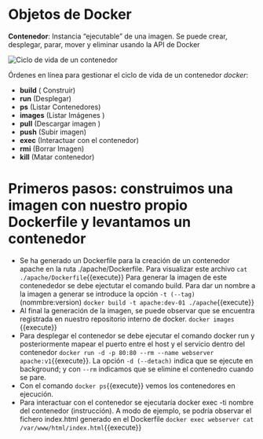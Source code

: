 # Objetos de Docker

**Contenedor**: 
Instancia “ejecutable” de una imagen. Se puede crear, desplegar, parar, mover y eliminar usando la API de Docker

![Ciclo de vida de un contenedor](https://cdn-images-1.medium.com/max/1129/1*vca4e-SjpzSL5H401p4LCg.png)

Órdenes en línea para gestionar el ciclo de vida de un contenedor _docker_:
- **build** ( Construir)
- **run**  (Desplegar)
- **ps**  (Listar  Contenedores)
- **images** (Listar Imágenes )
- **pull** (Descargar imagen )
- **push** (Subir imagen)
- **exec** (Interactuar con el contenedor)
- **rmi** (Borrar Imagen)
- **kill** (Matar contenedor)

# Primeros pasos: construimos una imagen con nuestro propio Dockerfile y levantamos un contenedor
 - Se ha generado un Dockerfile para la creación de un contenedor apache en la ruta ./apache/Dockerfile. Para visualizar este archivo `cat ./apache/Dockerfile`{{execute}} Para generar la imagen de este contenededor se debe ejectutar el comando build. Para dar un nombre a la imagen a generar se  introduce la opción ``-t (--tag)`` (nommbre:version) `docker build -t apache:dev-01 ./apache`{{execute}}
 - Al final la generación de la imagen, se puede observar que se encuentra registrada en nuestro repositorio interno de docker. `docker images `{{execute}}
 - Para desplegar el contenedor se debe ejecutar el comando docker run y posteriormente mapear el puerto entre el host y el servicio dentro del contenedor `docker run -d -p 80:80 --rm --name webserver apache:v1`{{execute}}. La opción ``-d (--detach)`` indica que se ejecute en background; y con ``--rm`` indicamos que se elimine el contenedro cuando se pare.
 - Con el comando `docker ps`{{execute}} vemos los contenedores en ejecución.
 - Para interactuar con el contenedor se ejecutaría docker exec -ti nombre del contenedor (instrucción). A modo de ejemplo, se podría observar el fichero index.html generado en el Dockerfile `docker exec webserver cat /var/www/html/index.html`{{execute}}

